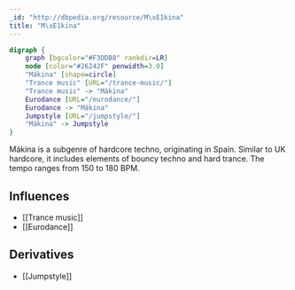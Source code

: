 ```yaml
---
_id: "http://dbpedia.org/resource/M\xE1kina"
title: "M\xE1kina"
---
```


```dot
digraph {
	graph [bgcolor="#F3DDB8" rankdir=LR]
	node [color="#26242F" penwidth=3.0]
	"Mákina" [shape=circle]
	"Trance music" [URL="/trance-music/"]
	"Trance music" -> "Mákina"
	Eurodance [URL="/eurodance/"]
	Eurodance -> "Mákina"
	Jumpstyle [URL="/jumpstyle/"]
	"Mákina" -> Jumpstyle
}
```

Mákina is a subgenre of hardcore techno, originating in Spain. Similar to UK hardcore, it includes elements of bouncy techno and hard trance. The tempo ranges from 150 to 180 BPM.

## Influences
- [[Trance music]]
- [[Eurodance]]

## Derivatives
- [[Jumpstyle]]

